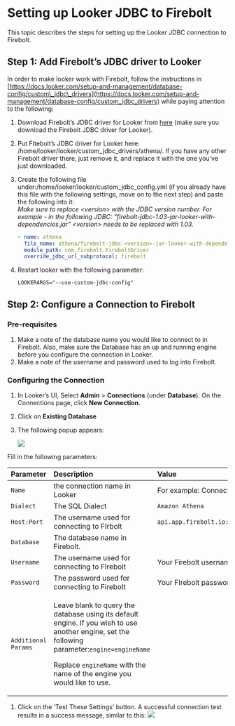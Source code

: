# Setting up Looker JDBC to Firebolt

This topic describes the steps for setting up the Looker JDBC connection to Firebolt.

## Step 1: Add Firebolt’s JDBC driver to Looker

In order to make looker work with Firebolt, follow the instructions in [https://docs.looker.com/setup-and-management/database-config/custom\_jdbc\_drivers](https://docs.looker.com/setup-and-management/database-config/custom_jdbc_drivers) while paying attention to the following:

1. Download Firebolt’s JDBC driver for Looker from [here](connecting-via-jdbc.md#downloading-the-driver) \(make sure you download the Firebolt JDBC driver for Looker\).
2. Put FItebolt’s JDBC driver for Looker here: /home/looker/looker/custom\_jdbc\_drivers/athena/. If you have any other Firebolt driver there, just remove it, and replace it with the one you’ve just downloaded.
3. Create the following file under:/home/looker/looker/custom\_jdbc\_config.yml \(if you already have this file with the following settings, move on to the next step\) and paste the following into it:  
   _Make sure to replace &lt;version&gt; with the JDBC version number. For example - in the following JDBC: "firebolt-jdbc-1.03-jar-looker-with-dependencies.jar" &lt;version&gt; needs to be replaced with 1.03._

   ```yaml
   - name: athena
     file_name: athena/firebolt-jdbc-<version>-jar-looker-with-dependencies.jar
     module_path: com.firebolt.FireboltDriver
     override_jdbc_url_subprotocol: firebolt
   ```

4. Restart looker with the following parameter:

   ```text
   LOOKERARGS="--use-custom-jdbc-config"
   ```

## Step 2: Configure a Connection to Firebolt

### Pre-requisites

1. Make a note of the database name you would like to connect to in Firebolt. Also, make sure the Database has an up and running engine before you configure the connection in Looker.
2. Make a note of the username and password used to log into Firebolt.

### Configuring the Connection

1. In Looker’s UI, Select **Admin** &gt; **Connections** \(under **Database**\). On the Connections page, click **New Connection**.
2. Click on **Existing Database**
3. The following popup appears:

   ![](../.gitbook/assets/looker-connection.png)

Fill in the following parameters:

<table>
  <thead>
    <tr>
      <th style="text-align:left">Parameter</th>
      <th style="text-align:left">Description</th>
      <th style="text-align:left">Value</th>
    </tr>
  </thead>
  <tbody>
    <tr>
      <td style="text-align:left"><code>Name</code>
      </td>
      <td style="text-align:left">the connection name in Looker</td>
      <td style="text-align:left">For example: Connection</td>
    </tr>
    <tr>
      <td style="text-align:left"><code>Dialect</code>
      </td>
      <td style="text-align:left">The SQL Dialect</td>
      <td style="text-align:left"><code>Amazon Athena</code>
      </td>
    </tr>
    <tr>
      <td style="text-align:left"><code>Host:Port</code>
      </td>
      <td style="text-align:left">The username used for connecting to FIrbolt</td>
      <td style="text-align:left"><code>api.app.firebolt.io:443</code>
      </td>
    </tr>
    <tr>
      <td style="text-align:left"><code>Database</code>
      </td>
      <td style="text-align:left">The database name in Firebolt.</td>
      <td style="text-align:left"></td>
    </tr>
    <tr>
      <td style="text-align:left"><code>Username</code>
      </td>
      <td style="text-align:left">The username used for connecting to FIrebolt</td>
      <td style="text-align:left">Your Firebolt username</td>
    </tr>
    <tr>
      <td style="text-align:left"><code>Password</code>
      </td>
      <td style="text-align:left">The password used for connecting to Firebolt</td>
      <td style="text-align:left">Your FIrebolt password</td>
    </tr>
    <tr>
      <td style="text-align:left"><code>Additional Params</code>
      </td>
      <td style="text-align:left">
        <p>Leave blank to query the database using its default engine. If you wish
          to use another engine, set the following parameter:<code>engine=engineName</code>
        </p>
        <p>Replace <code>engineName</code> with the name of the engine you would like
          to use.</p>
      </td>
      <td style="text-align:left"></td>
    </tr>
  </tbody>
</table>

1. Click on the ‘Test These Settings’ button. A successful connection test results in a success message, similar to this:  ![](../.gitbook/assets/looker_test__1_.png) 

